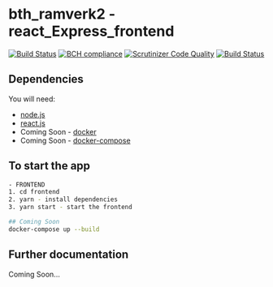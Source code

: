 # bth_ramverk2 - react_Express_frontend

[![Build Status](https://travis-ci.org/Zero2k/bth_ramverk2_frontend.svg?branch=master)](https://travis-ci.org/Zero2k/bth_ramverk2_frontend)
[![BCH compliance](https://bettercodehub.com/edge/badge/Zero2k/bth_ramverk2_frontend?branch=master)](https://bettercodehub.com/)
[![Scrutinizer Code Quality](https://scrutinizer-ci.com/g/Zero2k/bth_ramverk2_frontend/badges/quality-score.png?b=master)](https://scrutinizer-ci.com/g/Zero2k/bth_ramverk2_frontend/?branch=master)
[![Build Status](https://scrutinizer-ci.com/g/Zero2k/bth_ramverk2_frontend/badges/build.png?b=master)](https://scrutinizer-ci.com/g/Zero2k/bth_ramverk2_frontend/build-status/master)

## Dependencies

You will need:
 * [node.js](https://nodejs.org/en/)
 * [react.js](https://reactjs.org/)
 * Coming Soon - [docker](https://docs.docker.com/engine/installation/)
 * Coming Soon - [docker-compose](https://docs.docker.com/compose/install/)

 ## To start the app
```bash
- FRONTEND
1. cd frontend
2. yarn - install dependencies
3. yarn start - start the frontend

## Coming Soon
docker-compose up --build
```

## Further documentation

Coming Soon...
